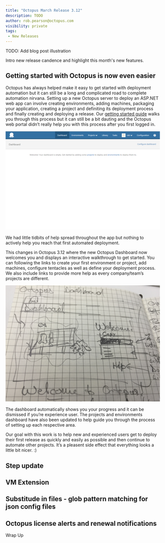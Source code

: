 ```yaml
---
title: "Octopus March Release 3.12"
description: TODO
author: rob.pearson@octopus.com
visibility: private
tags: 
 - New Releases
---
```


TODO: Add blog post illustration

Intro new release candence and highlight this month's new features.

## Getting started with Octopus is now even easier

Octopus has always helped make it easy to get started with deployment automation but it can still be a long and complicated road to complete automation nirvana.  Setting up a new Octopus server to deploy an ASP.NET web app can involve creating environments, adding machines, packaging your application, creating a project and definiting its deployment process and finally creating and deploying a release.  Our [getting started guide](https://octopus.com/docs/getting-started) walks you through this process but it can still be a bit dauting and the Octopus web portal didn’t really help you with this process after you first logged in.

![](OctopusEmptyState.png)

We had little tidbits of help spread throughout the app but nothing to  actively help you reach that first automated deployment.

This changes in Octopus 3.12 where the new Octopus Dashboard now welcomes you and displays an interactive walkthrough to get started.  You can following the links to create your first environment or project, add machines, configure tentacles as well as define your deployment process.  We also include links to provide more help as every company/team’s projects are different.  

![](OctopusDashboardSketch.JPG)

The dashboard automatically shows you your progress and it can be dismissed if you’re experience user.  The projects and environments dashboard have also been updated to help guide you through the process of setting up each respective area.  

Our goal with this work is to help new and experienced users get to deploy their first release as quickly and easily as possible and then continue to automate other projects.  It’s a pleasent side effect that everything looks a little bit nicer. :)

## Step update


## VM Extension

## Substitude in files - glob pattern matching for json config files

## Octopus license alerts and renewal notifications

Wrap Up
